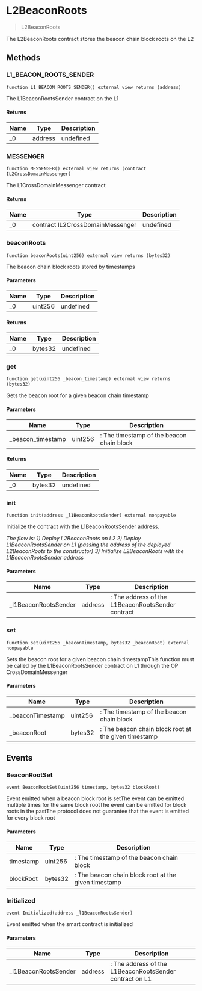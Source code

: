 # L2BeaconRoots



> L2BeaconRoots

The L2BeaconRoots contract stores the beacon chain block roots on the L2



## Methods

### L1_BEACON_ROOTS_SENDER

```solidity
function L1_BEACON_ROOTS_SENDER() external view returns (address)
```

The L1BeaconRootsSender contract on the L1




#### Returns

| Name | Type | Description |
|---|---|---|
| _0 | address | undefined |

### MESSENGER

```solidity
function MESSENGER() external view returns (contract IL2CrossDomainMessenger)
```

The L1CrossDomainMessenger contract




#### Returns

| Name | Type | Description |
|---|---|---|
| _0 | contract IL2CrossDomainMessenger | undefined |

### beaconRoots

```solidity
function beaconRoots(uint256) external view returns (bytes32)
```

The beacon chain block roots stored by timestamps



#### Parameters

| Name | Type | Description |
|---|---|---|
| _0 | uint256 | undefined |

#### Returns

| Name | Type | Description |
|---|---|---|
| _0 | bytes32 | undefined |

### get

```solidity
function get(uint256 _beacon_timestamp) external view returns (bytes32)
```

Gets the beacon root for a given beacon chain timestamp



#### Parameters

| Name | Type | Description |
|---|---|---|
| _beacon_timestamp | uint256 | : The timestamp of the beacon chain block |

#### Returns

| Name | Type | Description |
|---|---|---|
| _0 | bytes32 | undefined |

### init

```solidity
function init(address _l1BeaconRootsSender) external nonpayable
```

Initialize the contract with the L1BeaconRootsSender address.

*The flow is:       1) Deploy L2BeaconRoots on L2       2) Deploy L1BeaconRootsSender on L1 (passing the address of the deployed L2BeaconRoots to the constructor)       3) Initialize L2BeaconRoots with the L1BeaconRootsSender address*

#### Parameters

| Name | Type | Description |
|---|---|---|
| _l1BeaconRootsSender | address | : The address of the L1BeaconRootsSender contract |

### set

```solidity
function set(uint256 _beaconTimestamp, bytes32 _beaconRoot) external nonpayable
```

Sets the beacon root for a given beacon chain timestampThis function must be called by the L1BeaconRootsSender contract on L1 through the OP CrossDomainMessenger



#### Parameters

| Name | Type | Description |
|---|---|---|
| _beaconTimestamp | uint256 | : The timestamp of the beacon chain block |
| _beaconRoot | bytes32 | : The beacon chain block root at the given timestamp |



## Events

### BeaconRootSet

```solidity
event BeaconRootSet(uint256 timestamp, bytes32 blockRoot)
```

Event emitted when a beacon block root is setThe event can be emitted multiple times for the same block rootThe event can be emitted for block roots in the pastThe protocol does not guarantee that the event is emitted for every block root



#### Parameters

| Name | Type | Description |
|---|---|---|
| timestamp  | uint256 | : The timestamp of the beacon chain block |
| blockRoot  | bytes32 | : The beacon chain block root at the given timestamp |

### Initialized

```solidity
event Initialized(address _l1BeaconRootsSender)
```

Event emitted when the smart contract is initialized



#### Parameters

| Name | Type | Description |
|---|---|---|
| _l1BeaconRootsSender  | address | : The address of the L1BeaconRootsSender contract on L1 |



